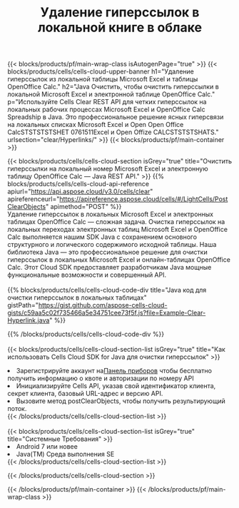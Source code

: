 ﻿---
title:  Удаление гиперссылок в локальной книге в облаке
description: Облачные API и SDK для очистки гиперссылок на номер Microsoft Excel и OpenOffice Calc. Очистите гиперссылки на локальных таблицах с помощью облака Cells API. SDK поддерживает различные языки разработки. К ним относятся Android, C#, Go, Java, NodeJS, Perl, PHP, Python, Ruby и Swift.
---
{{< blocks/products/pf/main-wrap-class isAutogenPage="true" >}}
{{< blocks/products/cells/cells-cloud-upper-banner h1="Удаление гиперссылок из локальной таблицы Microsoft Excel и таблицы OpenOffice Calc." h2="Java Очистить, чтобы очистить гиперссылки в локальной Microsoft Excel и электронной таблице OpenOffice Calc." p="Используйте Cells Clear REST API для четких гиперссылок на локальных рабочих процессах Microsoft Excel и OpenOffice Calc Spreadship в Java. Это профессиональное решение ясных гиперсвязи на локальных списках Microsoft Excel и Open Open Office CalcSTSTSTSTSHET 0761511Excel и Open Offize CALCSTSTSTSHATS." urlsection="clear/Hyperlinks/" >}}
{{< blocks/products/pf/main-container >}}

{{< blocks/products/cells/cells-cloud-section isGrey="true" title="Очистить гиперссылки на локальный номер Microsoft Excel и электронную таблицу OpenOffice Calc — Java REST API." >}}
{{% blocks/products/cells/cells-cloud-api-reference apiurl="https://api.aspose.cloud/v3.0/cells/clear" apireferenceurl="https://apireference.aspose.cloud/cells/#/LightCells/PostClearObjects" apimethod="POST" %}}
<br/>
Удаление гиперссылок в локальных Microsoft Excel и электронных таблицах OpenOffice Calc — сложная задача. Очистка гиперссылок на локальных переходах электронных таблиц Microsoft Excel и OpenOffice Calc выполняется нашим SDK Java с сохранением основного структурного и логического содержимого исходной таблицы. Наша библиотека Java — это профессиональное решение для очистки гиперссылок в локальных Microsoft Excel и онлайн-таблицах OpenOffice Calc. Этот Cloud SDK предоставляет разработчикам Java мощные функциональные возможности и совершенный API.
<br/>
<br/>
{{% blocks/products/cells/cells-cloud-code-div title="Java код для очистки гиперссылок в локальных таблицах" gistPath="https://gist.github.com/aspose-cells-cloud-gists/c59aa5c02f735466a5e34751cee73f5f.js?file=Example-Clear-Hyperlink.java" %}}
  
{{% /blocks/products/cells/cells-cloud-code-div %}}
<br/>
<br/>
{{< blocks/products/cells/cells-cloud-section-list isGrey="true" title="Как использовать Cells Cloud SDK for Java для очистки гиперссылок" >}}
<li> Зарегистрируйте аккаунт на<a href="https://dashboard.aspose.cloud/">Панель приборов</a> чтобы бесплатно получить информацию о квоте и авторизации по номеру API</li>
<li>Инициализируйте Cells API, указав свой идентификатор клиента, секрет клиента, базовый URL-адрес и версию API.</li>
<li>Вызовите метод postClearObjects, чтобы получить результирующий поток.</li>
{{< /blocks/products/cells/cells-cloud-section-list >}}
<br/>
<br/>
{{< blocks/products/cells/cells-cloud-section-list isGrey="true" title="Системные Требования" >}}
<li>Android 7 или новее</li>
<li>Java(TM) Среда выполнения SE</li>
{{< /blocks/products/cells/cells-cloud-section-list >}}

{{< /blocks/products/cells/cells-cloud-section >}}

{{< /blocks/products/pf/main-container >}}
{{< /blocks/products/pf/main-wrap-class >}}
